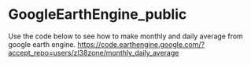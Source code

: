 # GoogleEarthEngine_public

Use the code below to see how to make monthly and daily average from google earth engine.
https://code.earthengine.google.com/?accept_repo=users/zl38zone/monthly_daily_average
